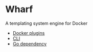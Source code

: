 # Wharf

A templating system engine for Docker

- [Docker plugins](./docker-plugins/README.md)
- [CLI](./cli/README.md)
- [Go dependency](./core/README.md)